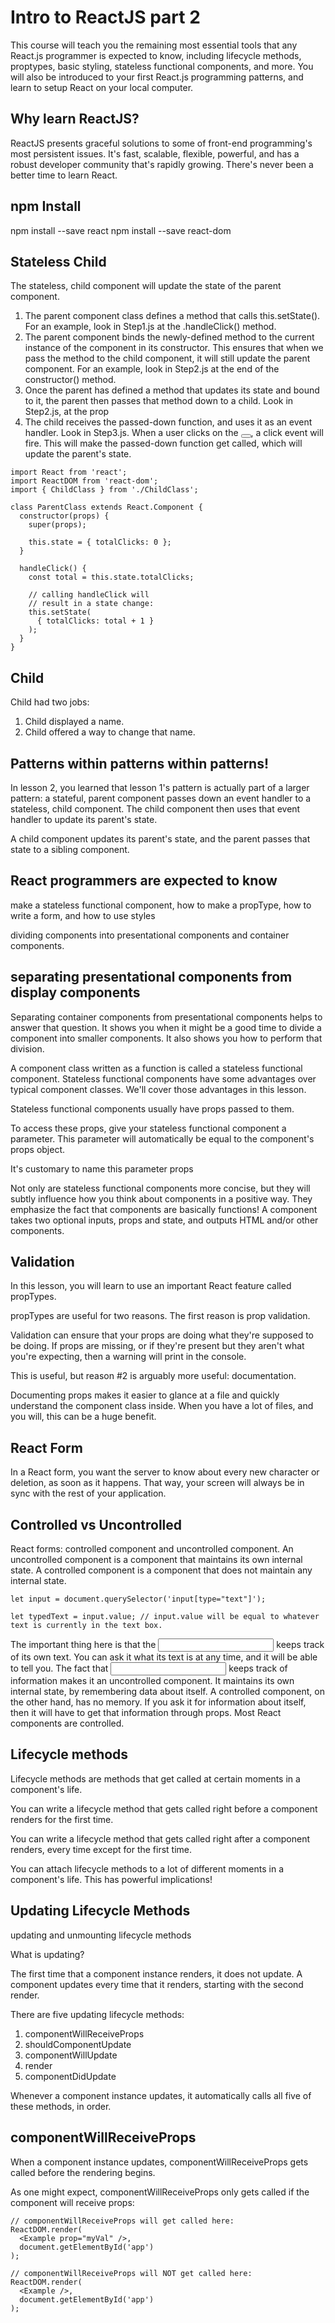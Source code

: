 Intro to ReactJS part 2
=======================

This course will teach you the remaining most essential tools that any React.js programmer is expected to know, including lifecycle methods, proptypes, basic styling, stateless functional components, and more. You will also be introduced to your first React.js programming patterns, and learn to setup React on your local computer.

Why learn ReactJS?
------------------

ReactJS presents graceful solutions to some of front-end programming's most persistent issues. It's fast, scalable, flexible, powerful, and has a robust developer community that's rapidly growing. There's never been a better time to learn React.

npm Install
-----------

npm install --save react
npm install --save react-dom

Stateless Child
---------------

The stateless, child component will update the state of the parent component.

1. The parent component class defines a method that calls this.setState(). For an example, look in Step1.js at the .handleClick() method.
2. The parent component binds the newly-defined method to the current instance of the component in its constructor. This ensures that when we pass the method to the child component, it will still update the parent component. For an example, look in Step2.js at the end of the constructor() method.
3. Once the parent has defined a method that updates its state and bound to it, the parent then passes that method down to a child. Look in Step2.js, at the prop
4. The child receives the passed-down function, and uses it as an event handler. Look in Step3.js. When a user clicks on the <button></button>, a click event will fire. This will make the passed-down function get called, which will update the parent's state.

```
import React from 'react';
import ReactDOM from 'react-dom';
import { ChildClass } from './ChildClass';

class ParentClass extends React.Component {
  constructor(props) {
    super(props);

    this.state = { totalClicks: 0 };
  }

  handleClick() {
    const total = this.state.totalClicks;

    // calling handleClick will
    // result in a state change:
    this.setState(
      { totalClicks: total + 1 }
    );
  }
}

```

Child
-----

Child had two jobs:
1. Child displayed a name.
2. Child offered a way to change that name.

Patterns within patterns within patterns!
-----------------------------------------

In lesson 2, you learned that lesson 1's pattern is actually part of a larger pattern: a stateful, parent component passes down an event handler to a stateless, child component. The child component then uses that event handler to update its parent's state.

A child component updates its parent's state, and the parent passes that state to a sibling component.

React programmers are expected to know
--------------------------------------

make a stateless functional component, how to make a propType, how to write a form, and how to use styles

dividing components into presentational components and container components.

separating presentational components from display components
------------------------------------------------------------
Separating container components from presentational components helps to answer that question. It shows you when it might be a good time to divide a component into smaller components. It also shows you how to perform that division.

A component class written as a function is called a stateless functional component. Stateless functional components have some advantages over typical component classes. We'll cover those advantages in this lesson.

Stateless functional components usually have props passed to them.

To access these props, give your stateless functional component a parameter. This parameter will automatically be equal to the component's props object.

It's customary to name this parameter props

Not only are stateless functional components more concise, but they will subtly influence how you think about components in a positive way. They emphasize the fact that components are basically functions! A component takes two optional inputs, props and state, and outputs HTML and/or other components.

Validation
----------

In this lesson, you will learn to use an important React feature called propTypes.

propTypes are useful for two reasons. The first reason is prop validation.

Validation can ensure that your props are doing what they're supposed to be doing. If props are missing, or if they're present but they aren't what you're expecting, then a warning will print in the console.

This is useful, but reason #2 is arguably more useful: documentation.

Documenting props makes it easier to glance at a file and quickly understand the component class inside. When you have a lot of files, and you will, this can be a huge benefit.

React Form
----------

In a React form, you want the server to know about every new character or deletion, as soon as it happens. That way, your screen will always be in sync with the rest of your application.

Controlled vs Uncontrolled
--------------------------

React forms: controlled component and uncontrolled component.
An uncontrolled component is a component that maintains its own internal state.
A controlled component is a component that does not maintain any internal state.

```
let input = document.querySelector('input[type="text"]');

let typedText = input.value; // input.value will be equal to whatever text is currently in the text box.

```
The important thing here is that the <input /> keeps track of its own text. You can ask it what its text is at any time, and it will be able to tell you.
The fact that <input /> keeps track of information makes it an uncontrolled component. It maintains its own internal state, by remembering data about itself.
A controlled component, on the other hand, has no memory. If you ask it for information about itself, then it will have to get that information through props. Most React components are controlled.

Lifecycle methods
-----------------

Lifecycle methods are methods that get called at certain moments in a component's life.

You can write a lifecycle method that gets called right before a component renders for the first time.

You can write a lifecycle method that gets called right after a component renders, every time except for the first time.

You can attach lifecycle methods to a lot of different moments in a component's life. This has powerful implications!

Updating Lifecycle Methods
---------------------------

updating and unmounting lifecycle methods

What is updating?

The first time that a component instance renders, it does not update. A component updates every time that it renders, starting with the second render.

There are five updating lifecycle methods:

1. componentWillReceiveProps
2. shouldComponentUpdate
3. componentWillUpdate
4. render
5. componentDidUpdate

Whenever a component instance updates, it automatically calls all five of these methods, in order.

componentWillReceiveProps
-------------------------

When a component instance updates, componentWillReceiveProps gets called before the rendering begins.

As one might expect, componentWillReceiveProps only gets called if the component will receive props:

```
// componentWillReceiveProps will get called here:
ReactDOM.render(
  <Example prop="myVal" />,
  document.getElementById('app')
);

// componentWillReceiveProps will NOT get called here:
ReactDOM.render(
  <Example />,
  document.getElementById('app')
);

```

